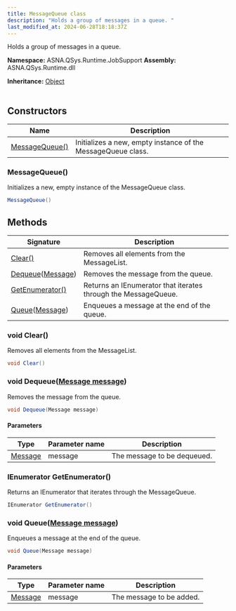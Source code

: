 ```yaml
---
title: MessageQueue class
description: "Holds a group of messages in a queue. "
last_modified_at: 2024-06-28T18:18:37Z
---
```


Holds a group of messages in a queue.

**Namespace:** ASNA.QSys.Runtime.JobSupport
**Assembly:** ASNA.QSys.Runtime.dll

**Inheritance:** [Object](https://docs.microsoft.com/en-us/dotnet/api/system.object)
<br>
<br>

## Constructors

| Name | Description |
| --- | --- |
| [MessageQueue()](#messagequeue) | Initializes a new, empty instance of the MessageQueue class.

### MessageQueue()

Initializes a new, empty instance of the MessageQueue class.

```cs
MessageQueue()
```

## Methods

| Signature | Description |
| --- | --- |
| [Clear()](#void-clear) | Removes all elements from the MessageList.
| [Dequeue](#void-dequeuemessage-message)([Message](/reference/runtime/qsys-runtime-job-support/message.html)) | Removes the message from the queue.
| [GetEnumerator()](#ienumerator-getenumerator) | Returns an IEnumerator that iterates through the MessageQueue.
| [Queue](#void-queuemessage-message)([Message](/reference/runtime/qsys-runtime-job-support/message.html)) | Enqueues a message at the end of the queue.

### void Clear()

Removes all elements from the MessageList.

```cs
void Clear()
```

### void Dequeue([Message message](/reference/runtime/qsys-runtime-job-support/message.html))

Removes the message from the queue.

```cs
void Dequeue(Message message)
```

#### Parameters

| Type | Parameter name | Description
| --- | --- | ---
| [Message](/reference/runtime/qsys-runtime-job-support/message.html) | message | The message to be dequeued.

### IEnumerator GetEnumerator()

Returns an IEnumerator that iterates through the MessageQueue.

```cs
IEnumerator GetEnumerator()
```

### void Queue([Message message](/reference/runtime/qsys-runtime-job-support/message.html))

Enqueues a message at the end of the queue.

```cs
void Queue(Message message)
```

#### Parameters

| Type | Parameter name | Description
| --- | --- | ---
| [Message](/reference/runtime/qsys-runtime-job-support/message.html) | message | The message to be added.
